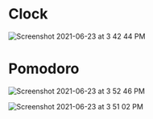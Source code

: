 # Clock

![Screenshot 2021-06-23 at 3 42 44 PM](https://user-images.githubusercontent.com/62925727/123079722-d4012000-d439-11eb-9c58-a8a71aaa0b56.png)

# Pomodoro
![Screenshot 2021-06-23 at 3 52 46 PM](https://user-images.githubusercontent.com/62925727/123080941-0f501e80-d43b-11eb-86b3-939354ad2325.png)


![Screenshot 2021-06-23 at 3 51 02 PM](https://user-images.githubusercontent.com/62925727/123080706-d87a0880-d43a-11eb-9c55-88c95dd7b790.png)

